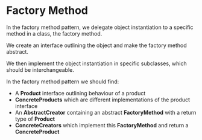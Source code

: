 # Factory Method

In the factory method pattern, we delegate object instantiation to a specific method in a class, the factory method.

We create an interface outlining the object and make the factory method abstract. 

We then implement the object instantiation in specific subclasses, which should be interchangeable.

In the factory method pattern we should find:
- A **Product** interface outlining behaviour of a product
- **ConcreteProducts** which are different implementations of the product interface
- An **AbstractCreator** containing an abstract **FactoryMethod** with a return type of **Product**
- **ConcreteCreators** which implement this **FactoryMethod** and return a **ConcreteProduct**
